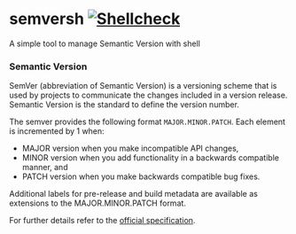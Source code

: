 # semversh [![Shellcheck](https://github.com/martcus/semversh/actions/workflows/shellcheck.yml/badge.svg)](https://github.com/martcus/semversh/actions/workflows/shellcheck.yml)

A simple tool to manage Semantic Version with shell

### Semantic Version
SemVer (abbreviation of Semantic Version) is a versioning scheme that is used by projects to communicate the changes included in a version release.
Semantic Version is the standard to define the version number.

The semver provides the following format `MAJOR.MINOR.PATCH`. Each element is incremented by 1 when:

- MAJOR version when you make incompatible API changes,
- MINOR version when you add functionality in a backwards compatible manner, and
- PATCH version when you make backwards compatible bug fixes.

Additional labels for pre-release and build metadata are available as extensions to the MAJOR.MINOR.PATCH format.

For further details refer to the [official specification](https://semver.org/).
